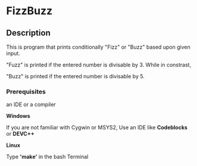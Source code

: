 # FizzBuzz

## Description
This is program that prints conditionally "Fizz" or "Buzz" based upon given input.

"Fuzz" is printed if the entered number is divisable by 3. While in constrast, 

"Buzz" is printed if the entered number is divisable by 5.


### Prerequisites
an IDE or a compiler


**Windows**

If you are not familiar with Cygwin or MSYS2, Use an IDE like **Codeblocks** or **DEVC++**


**Linux**

Type **'make'** in the bash Terminal



